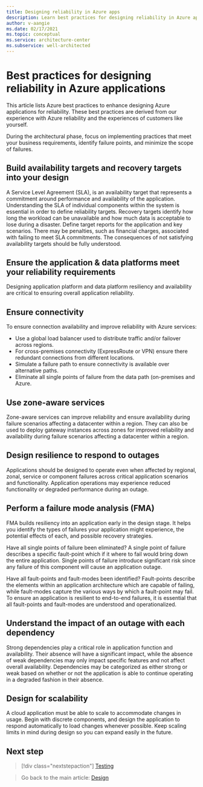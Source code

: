 ```yaml
---
title: Designing reliability in Azure apps
description: Learn best practices for designing reliability in Azure applications, such as ensuring connectivity, using zone-aware services, designing for scalability, and more.
author: v-aangie
ms.date: 02/17/2021
ms.topic: conceptual
ms.service: architecture-center
ms.subservice: well-architected
---
```


# Best practices for designing reliability in Azure applications

This article lists Azure best practices to enhance designing Azure applications for reliability. These best practices are derived from our experience with Azure reliability and the experiences of customers like yourself.

During the architectural phase, focus on implementing practices that meet your business requirements, identify failure points, and minimize the scope of failures.

## Build availability targets and recovery targets into your design

A Service Level Agreement (SLA), is an availability target that represents a commitment around performance and availability of the application. Understanding the SLA of individual components within the system is essential in order to define reliability targets. Recovery targets identify how long the workload can be unavailable and how much data is acceptable to lose during a disaster. Define target reports for the application and key scenarios. There may be penalties, such as financial charges, associated with failing to meet SLA commitments. The consequences of not satisfying availability targets should be fully understood.

## Ensure the application & data platforms meet your reliability requirements

Designing application platform and data platform resiliency and availability are critical to ensuring overall application reliability.

## Ensure connectivity

To ensure connection availability and improve reliability with Azure services:

- Use a global load balancer used to distribute traffic and/or failover across regions.
- For cross-premises connectivity (ExpressRoute or VPN) ensure there redundant connections from different locations.
- Simulate a failure path to ensure connectivity is available over alternative paths.
- Eliminate all single points of failure from the data path (on-premises and Azure.

## Use zone-aware services

Zone-aware services can improve reliability and ensure availability during failure scenarios affecting a datacenter within a region. They can also be used to deploy gateway instances across zones for improved reliability and availability during failure scenarios affecting a datacenter within a region.

## Design resilience to respond to outages

Applications should be designed to operate even when affected by regional, zonal, service or component failures across critical application scenarios and functionality. Application operations may experience reduced functionality or degraded performance during an outage.

## Perform a failure mode analysis (FMA)

FMA builds resiliency into an application early in the design stage. It helps you identify the types of failures your application might experience, the potential effects of each, and possible recovery strategies.

Have all single points of failure been eliminated? A single point of failure describes a specific fault-point which if it where to fail would bring down the entire application. Single points of failure introduce significant risk since any failure of this component will cause an application outage.

Have all fault-points and fault-modes been identified? Fault-points describe the elements within an application architecture which are capable of failing, while fault-modes capture the various ways by which a fault-point may fail. To ensure an application is resilient to end-to-end failures, it is essential that all fault-points and fault-modes are understood and operationalized.

## Understand the impact of an outage with each dependency

Strong dependencies play a critical role in application function and availability. Their absence will have a significant impact, while the absence of weak dependencies may only impact specific features and not affect overall availability. Dependencies may be categorized as either strong or weak based on whether or not the application is able to continue operating in a degraded fashion in their absence.

## Design for scalability

A cloud application must be able to scale to accommodate changes in usage. Begin with discrete components, and design the application to respond automatically to load changes whenever possible. Keep scaling limits in mind during design so you can expand easily in the future.

## Next step

> [!div class="nextstepaction"]
> [Testing](./test-checklist.md)

> Go back to the main article: [Design](design-checklist.md)
